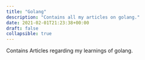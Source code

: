 ```yaml
---
title: "Golang"
description: "Contains all my articles on golang."
date: 2021-02-01T21:23:38+00:00
draft: false
collapsible: true
---
```


Contains Articles regarding my learnings of golang.